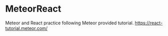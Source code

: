 # MeteorReact
 Meteor and React practice following Meteor provided tutorial. https://react-tutorial.meteor.com/
